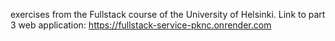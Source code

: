 exercises from the Fullstack course of the University of Helsinki.
Link to part 3 web application: https://fullstack-service-pknc.onrender.com